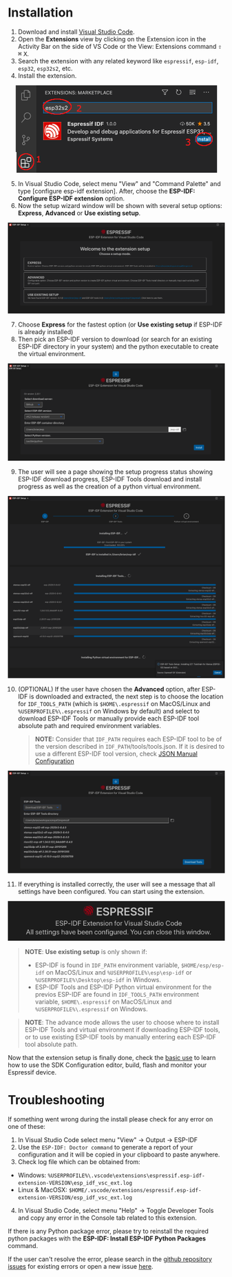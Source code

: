 # Installation

1. Download and install [Visual Studio Code](https://code.visualstudio.com/).
2. Open the **Extensions** view by clicking on the Extension icon in the Activity Bar on the side of VS Code or the View: Extensions command <kbd>⇧</kbd> <kbd>⌘</kbd> <kbd>X</kbd>.
3. Search the extension with any related keyword like `espressif`, `esp-idf`, `esp32`, `esp32s2`, etc.
4. Install the extension.

<p align="center">
  <img src="../../media/setup/install-extension.png" alt="Setup wizard">
</p>

5. In Visual Studio Code, select menu "View" and "Command Palette" and type [configure esp-idf extension]. After, choose the **ESP-IDF: Configure ESP-IDF extension** option.
6. Now the setup wizard window will be shown with several setup options: **Express**, **Advanced** or **Use existing setup**.

<p align="center">
  <img src="../../media/setup/select-mode.png" alt="Select extension mode">
</p>

7. Choose **Express** for the fastest option (or **Use existing setup** if ESP-IDF is already installed)
8. Then pick an ESP-IDF version to download (or search for an existing ESP-IDF directory in your system) and the python executable to create the virtual environment.

<p align="center">
  <img src="../../media/setup/select-esp-idf.png" alt="Select ESP-IDF">
</p>

9. The user will see a page showing the setup progress status showing ESP-IDF download progress, ESP-IDF Tools download and install progress as well as the creation of a python virtual environment.

<p align="center">
  <img src="../../media/setup/install-status.png" alt="Install status">
</p>

10. (OPTIONAL) If the user have chosen the **Advanced** option, after ESP-IDF is downloaded and extracted, the next step is to choose the location for `IDF_TOOLS_PATH` (which is `$HOME\.espressif` on MacOS/Linux and `%USERPROFILE%\.espressif` on Windows by default) and select to download ESP-IDF Tools or manually provide each ESP-IDF tool absolute path and required environment variables.
    > **NOTE:** Consider that `IDF_PATH` requires each ESP-IDF tool to be of the version described in `IDF_PATH`/tools/tools.json.
    > If it is desired to use a different ESP-IDF tool version, check [JSON Manual Configuration](../SETUP.md#JSON-Manual-Configuration)

<p align="center">
  <img src="../../media/setup/advanced.png" alt="Select ESP-IDF Tools">
</p>

11. If everything is installed correctly, the user will see a message that all settings have been configured. You can start using the extension.

<p align="center">
  <img src="../../media/setup/install-complete.png" alt="Install complete">
</p>

> **NOTE**: **Use existing setup** is only shown if:
>
> - ESP-IDF is found in `IDF_PATH` environment variable, `$HOME/esp/esp-idf` on MacOS/Linux and `%USERPROFILE%\esp\esp-idf` or `%USERPROFILE%\Desktop\esp-idf` in Windows.
> - ESP-IDF Tools and ESP-IDF Python virtual environment for the previos ESP-IDF are found in `IDF_TOOLS_PATH` environment variable, `$HOME\.espressif` on MacOS/Linux and `%USERPROFILE%\.espressif` on Windows.

> **NOTE**: The advance mode allows the user to choose where to install ESP-IDF Tools and virtual environment if downloading ESP-IDF tools, or to use existing ESP-IDF tools by manually entering each ESP-IDF tool absolute path.

Now that the extension setup is finally done, check the [basic use](./basic_use.md) to learn how to use the SDK Configuration editor, build, flash and monitor your Espressif device.

# Troubleshooting

If something went wrong during the install please check for any error on one of these:

1. In Visual Studio Code select menu "View" -> Output -> ESP-IDF
2. Use the `ESP-IDF: Doctor command` to generate a report of your configuration and it will be copied in your clipboard to paste anywhere.
3. Check log file which can be obtained from:

- Windows: `%USERPROFILE%\.vscode\extensions\espressif.esp-idf-extension-VERSION\esp_idf_vsc_ext.log`
- Linux & MacOSX: `$HOME/.vscode/extensions/espressif.esp-idf-extension-VERSION/esp_idf_vsc_ext.log`

4. In Visual Studio Code, select menu "Help" -> Toggle Developer Tools and copy any error in the Console tab related to this extension.

If there is any Python package error, please try to reinstall the required python packages with the **ESP-IDF: Install ESP-IDF Python Packages** command.

If the user can't resolve the error, please search in the [github repository issues](http://github.com/espressif/vscode-esp-idf-extension/issues) for existing errors or open a new issue [here](https://github.com/espressif/vscode-esp-idf-extension/issues/new/choose).

